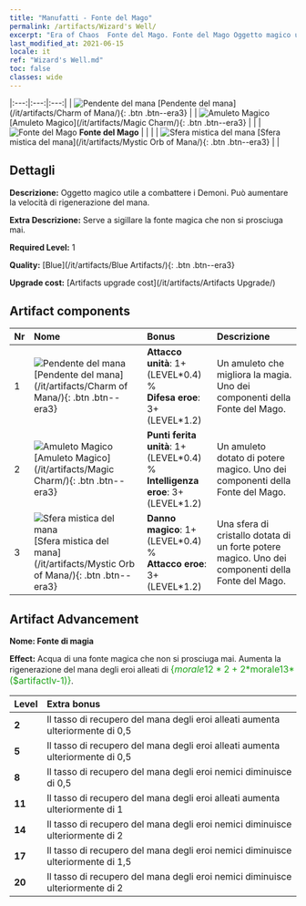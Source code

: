 ```yaml
---
title: "Manufatti - Fonte del Mago"
permalink: /artifacts/Wizard's Well/
excerpt: "Era of Chaos  Fonte del Mago. Fonte del Mago Oggetto magico utile a combattere i Demoni. Può aumentare la velocità di rigenerazione del mana."
last_modified_at: 2021-06-15
locale: it
ref: "Wizard's Well.md"
toc: false
classes: wide
---
```


  |:---:|:---:|:---:| 
  | ![Pendente del mana](/images/t/artifact_40211.png) [Pendente del mana](/it/artifacts/Charm of Mana/){: .btn .btn--era3} |   | ![Amuleto Magico](/images/t/artifact_40212.png) [Amuleto Magico](/it/artifacts/Magic Charm/){: .btn .btn--era3} | 
  |   | ![Fonte del Mago](/images/t/icon_artifact_21.png) **Fonte del Mago** |  | 
  |   | ![Sfera mistica del mana](/images/t/artifact_40213.png) [Sfera mistica del mana](/it/artifacts/Mystic Orb of Mana/){: .btn .btn--era3} |   | 


## Dettagli

 **Descrizione:** Oggetto magico utile a combattere i Demoni. Può aumentare la velocità di rigenerazione del mana.

 **Extra Descrizione:** Serve a sigillare la fonte magica che non si prosciuga mai.

 **Required Level:** 1

 **Quality:** [Blue](/it/artifacts/Blue Artifacts/){: .btn .btn--era3}

 **Upgrade cost:** [Artifacts upgrade cost](/it/artifacts/Artifacts Upgrade/)



## Artifact components

  | Nr |    Nome    |   Bonus | Descrizione | 
  |:---|:-----------|:--------|:------------| 
  | 1 | ![Pendente del mana](/images/t/artifact_40211.png) [Pendente del mana](/it/artifacts/Charm of Mana/){: .btn .btn--era3} | **Attacco unità**: 1+(LEVEL\*0.4) %<br/>**Difesa eroe**: 3+(LEVEL\*1.2) | Un amuleto che migliora la magia. Uno dei componenti della Fonte del Mago. | 
  | 2 | ![Amuleto Magico](/images/t/artifact_40212.png) [Amuleto Magico](/it/artifacts/Magic Charm/){: .btn .btn--era3} | **Punti ferita unità**: 1+(LEVEL\*0.4) %<br/>**Intelligenza eroe**: 3+(LEVEL\*1.2) | Un amuleto dotato di potere magico. Uno dei componenti della Fonte del Mago. | 
  | 3 | ![Sfera mistica del mana](/images/t/artifact_40213.png) [Sfera mistica del mana](/it/artifacts/Mystic Orb of Mana/){: .btn .btn--era3} | **Danno magico**: 1+(LEVEL\*0.4) %<br/>**Attacco eroe**: 3+(LEVEL\*1.2) | Una sfera di cristallo dotata di un forte potere magico. Uno dei componenti della Fonte del Mago. | 


## Artifact Advancement

 **Nome: Fonte di magia**

 **Effect:** Acqua di una fonte magica che non si prosciuga mai. Aumenta la rigenerazione del mana degli eroi alleati di <span style="color: #1ca216;font-size:16px">{$morale12*2+2*$morale13*($artifactlv-1)}</span>.

  |  Level  |    Extra bonus  | 
  |:--------|:----------------| 
  | **2** | Il tasso di recupero del mana degli eroi alleati aumenta ulteriormente di 0,5 | 
  | **5** | Il tasso di recupero del mana degli eroi alleati aumenta ulteriormente di 0,5 | 
  | **8** | Il tasso di recupero del mana degli eroi nemici diminuisce di 0,5 | 
  | **11** | Il tasso di recupero del mana degli eroi alleati aumenta ulteriormente di 1 | 
  | **14** | Il tasso di recupero del mana degli eroi nemici diminuisce ulteriormente di 2 | 
  | **17** | Il tasso di recupero del mana degli eroi nemici diminuisce ulteriormente di 1,5 | 
  | **20** | Il tasso di recupero del mana degli eroi nemici diminuisce ulteriormente di 2 | 
